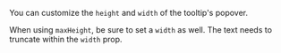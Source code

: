 You can customize the `height` and `width` of the tooltip's popover.

When using `maxHeight`, be sure to set a `width` as well. The text needs to truncate within the `width` prop.
